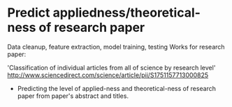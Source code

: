 Predict appliedness/theoretical-ness of research paper
===============

Data cleanup, feature extraction, model training, testing Works for research paper:

'Classification of individual articles from all of science by research level'
http://www.sciencedirect.com/science/article/pii/S1751157713000825

- Predicting the level of applied-ness and theoretical-ness of research paper from paper's abstract and titles.
